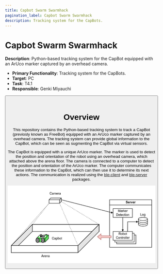```yaml
---
title: Capbot Swarm Swarmhack
pagination_label: Capbot Swarm Swarmhack
description: Tracking system for the CapBots.
---
```


# Capbot Swarm Swarmhack

**Description**: Python-based tracking system for the CapBot equipped with an ArUco marker captured by an overhead camera.

* **Primary Functionality**: Tracking system for the CapBots.
* **Target**: PC
* **Task**: T4.1
* **Responsible**: Genki Miyauchi

<Button label="🔗 openswarm-eu/Capbot-Swarm-Swarmhack repository" link="https://github.com/openswarm-eu/Capbot-Swarm-Swarmhack" block /><br />

# Overview

This repository contains the Python-based tracking system to track a CapBot (previosly known as FreeBot) equipped with an ArUco marker captured by an overhead camera. The tracking system can provide global information to the CapBot, which can be seen as sugmenting the CapBot via virtual sensors.

The CapBot is equipped with a unique ArUco marker. The marker is used to detect the position and orientation of the robot using an overhead camera, which attached above the arena floor. The camera is connected to a computer to detect the position and orientation of the ArUco marker. The computer communicates these information to the CapBot, which can then use it to determine its next actions. The communication is realized using the [ble-client](../../../../10-codebase/20-capabilities/20-non_ros/90-capbot-swarm-ble-client/index.md) and [ble-server](../../../../10-codebase/20-capabilities/20-non_ros/100-capbot-swarm-ble-server/index.md) packages.

![System overview](./img/swarmhack_system_overview.jpg)